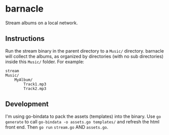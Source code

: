 # barnacle

Stream albums on a local network.

## Instructions
Run the stream binary in the parent directory to a `Music/` directory. barnacle will collect the albums, as organized by directories (with no sub directories) inside this `Music/` folder. For example:

    stream
	Music/
	    MyAlbum/
		    Track1.mp3
			Track2.mp3

## Development
I'm using go-bindata to pack the assets (templates) into the binary. Use `go generate` to call `go-bindata -o assets.go templates/` and refresh the html front end. Then `go run` `stream.go` AND `assets.go`.
